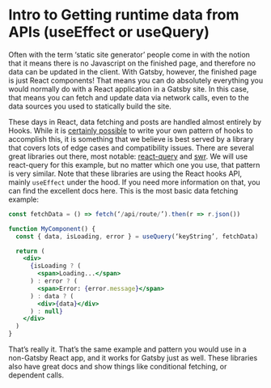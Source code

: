 # Intro to Getting runtime data from APIs \(useEffect or useQuery\)

Often with the term ‘static site generator’ people come in with the notion that it means there is no Javascript on the finished page, and therefore no data can be updated in the client.  With Gatsby, however, the finished page is just React components!  That means you can do absolutely everything you would normally do with a React application in a Gatsby site.  In this case, that means you can fetch and update data via network calls, even to the data sources you used to statically build the site.

  
These days in React, data fetching and posts are handled almost entirely by Hooks.  While it is [certainly possible](https://www.robinwieruch.de/react-hooks-fetch-data) to write your own pattern of hooks to accomplish this, it is something that we believe is best served by a library that covers lots of edge cases and compatibility issues.  There are several great libraries out there, most notable: [react-query](https://github.com/tannerlinsley/react-query) and [swr](https://github.com/zeit/swr).  We will use react-query for this example, but no matter which one you use, that pattern is very similar.  Note that these libraries are using the React hooks API, mainly `useEffect` under the hood. If you need more information on that, you can find the excellent docs here.  This is the most basic data fetching example:

```jsx
const fetchData = () => fetch(‘/api/route/’).then(r => r.json())

function MyComponent() {
  const { data, isLoading, error } = useQuery(‘keyString’, fetchData)

  return (
    <div>
      {isLoading ? (
        <span>Loading...</span>
      ) : error ? (
        <span>Error: {error.message}</span>
      ) : data ? (
        <div>{data}</div>
      ) : null}
    </div>
  )
}
```

That’s really it. That’s the same example and pattern you would use in a non-Gatsby React app, and it works for Gatsby just as well. These libraries also have great docs and show things like conditional fetching, or dependent calls.

